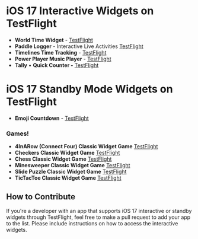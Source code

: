 # iOS 17 Interactive Widgets on TestFlight

- **World Time Widget** - [TestFlight](https://testflight.apple.com/join/8wa9T053)
- **Paddle Logger** - Interactive Live Activities [TestFlight](https://testflight.apple.com/join/GTdXpd9h)
- **Timelines Time Tracking** - [TestFlight](https://testflight.apple.com/join/zxFgcULE)
- **Power Player Music Player** - [TestFlight](https://testflight.apple.com/join/U5KJ4ejE)
- **Tally** • **Quick Counter -** [TestFlight](https://testflight.apple.com/join/zbUiqcxg)

# iOS 17 Standby Mode Widgets on TestFlight
- **Emoji Countdown** - [TestFlight](https://testflight.apple.com/join/hRCujqsH)

### Games!
- **4InARow (Connect Four) Classic Widget Game** [TestFlight](https://testflight.apple.com/join/4nTWTtWo)
- **Checkers Classic Widget Game** [TestFlight](https://testflight.apple.com/join/B4l1ZjY6)
- **Chess Classic Widget Game** [TestFlight](https://testflight.apple.com/join/gDMN1uPf)
- **Minesweeper Classic Widget Game** [TestFlight](https://testflight.apple.com/join/UUWI6ja7)
- **Slide Puzzle Classic Widget Game** [TestFlight](https://testflight.apple.com/join/aMkFoGI7)
- **TicTacToe Classic Widget Game** [TestFlight](https://testflight.apple.com/join/hqhKImdJ)


## How to Contribute

If you're a developer with an app that supports iOS 17 interactive or standby widgets through TestFlight, feel free to make a pull request to add your app to the list. Please include instructions on how to access the interactive widgets.
